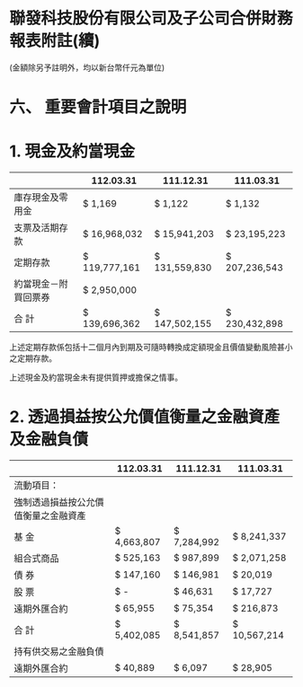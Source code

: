# 聯發科技股份有限公司及子公司合併財務報表附註(續)

(金額除另予註明外，均以新台幣仟元為單位)

# 六、 重要會計項目之說明

# 1. 現金及約當現金

| |112.03.31|111.12.31|111.03.31|
|---|---|---|---|
|庫存現金及零用金|$ 1,169|$ 1,122|$ 1,132|
|支票及活期存款|$ 16,968,032|$ 15,941,203|$ 23,195,223|
|定期存款|$ 119,777,161|$ 131,559,830|$ 207,236,543|
|約當現金－附買回票券|$ 2,950,000| | |
|合 計|$ 139,696,362|$ 147,502,155|$ 230,432,898|

上述定期存款係包括十二個月內到期及可隨時轉換成定額現金且價值變動風險甚小之定期存款。

上述現金及約當現金未有提供質押或擔保之情事。

# 2. 透過損益按公允價值衡量之金融資產及金融負債

| |112.03.31|111.12.31|111.03.31|
|---|---|---|---|
|流動項目：| | | |
|強制透過損益按公允價值衡量之金融資產| | | |
|基 金|$ 4,663,807|$ 7,284,992|$ 8,241,337|
|組合式商品|$ 525,163|$ 987,899|$ 2,071,258|
|債 券|$ 147,160|$ 146,981|$ 20,019|
|股 票|$ -|$ 46,631|$ 17,727|
|遠期外匯合約|$ 65,955|$ 75,354|$ 216,873|
|合 計|$ 5,402,085|$ 8,541,857|$ 10,567,214|
|持有供交易之金融負債| | | |
|遠期外匯合約|$ 40,889|$ 6,097|$ 28,905|